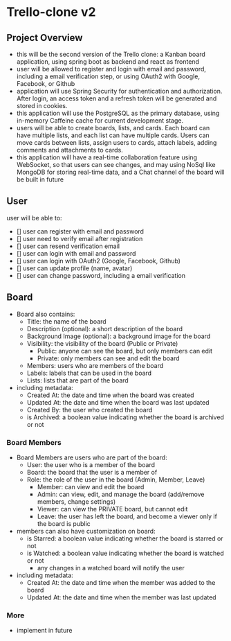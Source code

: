 # Trello-clone v2

## Project Overview
- this will be the second version of the Trello clone: a Kanban board application, using spring boot as backend
and react as frontend
- user will be allowed to register and login with email and password, including a email verification step, or using
OAuth2 with Google, Facebook, or Github
- application will use Spring Security for authentication and authorization. After login, an access token and 
a refresh token will be generated and stored in cookies.
- this application will use the PostgreSQL as the primary database, using in-memory Caffeine cache for current
development stage. 
- users will be able to create boards, lists, and cards. Each board can have multiple lists, and each list can have
multiple cards. Users can move cards between lists, assign users to cards, attach labels, adding comments and
attachments to cards.
- this application will have a real-time collaboration feature using WebSocket, so that users can see changes,
and may using NoSql like MongoDB for storing real-time data, and a Chat channel of the board will be built in future

## User
user will be able to:
- [] user can register with email and password
- [] user need to verify email after registration
- [] user can resend verification email
- [] user can login with email and password
- [] user can login with OAuth2 (Google, Facebook, Github)
- [] user can update profile (name, avatar)
- [] user can change password, including a email verification

## Board
* Board also contains:
  * Title: the name of the board
  * Description (optional): a short description of the board
  * Background Image (optional): a background image for the board
  * Visibility: the visibility of the board (Public or Private)
    * Public: anyone can see the board, but only members can edit
    * Private: only members can see and edit the board
  * Members: users who are members of the board
  * Labels: labels that can be used in the board
  * Lists: lists that are part of the board
* including metadata:
  * Created At: the date and time when the board was created
  * Updated At: the date and time when the board was last updated
  * Created By: the user who created the board
  * is Archived: a boolean value indicating whether the board is archived or not

### Board Members
* Board Members are users who are part of the board:
  * User: the user who is a member of the board
  * Board: the board that the user is a member of
  * Role: the role of the user in the board (Admin, Member, Leave)
    * Member: can view and edit the board
    * Admin: can view, edit, and manage the board (add/remove members, change settings)
    * Viewer: can view the PRIVATE board, but cannot edit
    * Leave: the user has left the board, and become a viewer only if the board is public
* members can also have customization on board:
  * is Starred: a boolean value indicating whether the board is starred or not
  * is Watched: a boolean value indicating whether the board is watched or not
    * any changes in a watched board will notify the user
* including metadata:
  * Created At: the date and time when the member was added to the board
  * Updated At: the date and time when the member was last updated

### More
- implement in future